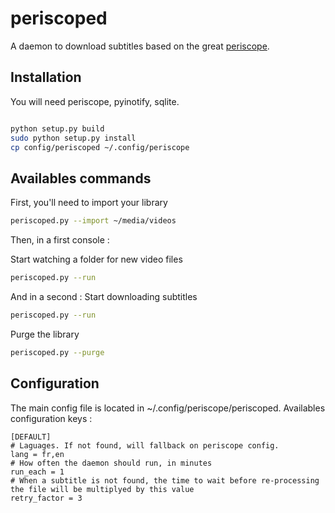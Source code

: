 periscoped
==========

A daemon to download subtitles based on the great [periscope](https://github.com/patrickdessalle/periscope).


Installation
-------------
You will need periscope,  pyinotify, sqlite.

```sh

python setup.py build
sudo python setup.py install
cp config/periscoped ~/.config/periscope
```

Availables commands
-------------------
First, you'll need to import your library
```sh
periscoped.py --import ~/media/videos
```

Then, in a first console :

Start watching a folder for new video files
```sh
periscoped.py --run
```

And in a second :
Start downloading subtitles
```sh
periscoped.py --run
```

Purge the library
```sh
periscoped.py --purge
```

Configuration
-------------

The main config file is located in ~/.config/periscope/periscoped.
Availables configuration keys :
```
[DEFAULT]
# Laguages. If not found, will fallback on periscope config.
lang = fr,en
# How often the daemon should run, in minutes
run_each = 1
# When a subtitle is not found, the time to wait before re-processing the file will be multiplyed by this value
retry_factor = 3
```
